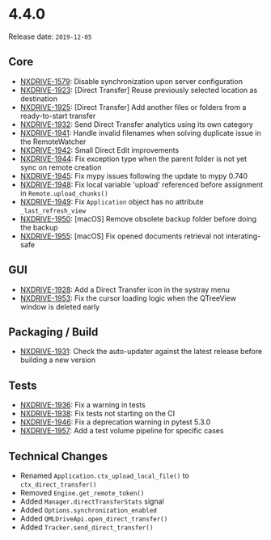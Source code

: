# 4.4.0

Release date: `2019-12-05`

## Core

- [NXDRIVE-1579](https://jira.nuxeo.com/browse/NXDRIVE-1579): Disable synchronization upon server configuration
- [NXDRIVE-1923](https://jira.nuxeo.com/browse/NXDRIVE-1923): [Direct Transfer] Reuse previously selected location as destination
- [NXDRIVE-1925](https://jira.nuxeo.com/browse/NXDRIVE-1925): [Direct Transfer] Add another files or folders from a ready-to-start transfer
- [NXDRIVE-1932](https://jira.nuxeo.com/browse/NXDRIVE-1932): Send Direct Transfer analytics using its own category
- [NXDRIVE-1941](https://jira.nuxeo.com/browse/NXDRIVE-1941): Handle invalid filenames when solving duplicate issue in the RemoteWatcher
- [NXDRIVE-1942](https://jira.nuxeo.com/browse/NXDRIVE-1942): Small Direct Edit improvements
- [NXDRIVE-1944](https://jira.nuxeo.com/browse/NXDRIVE-1944): Fix exception type when the parent folder is not yet sync on remote creation
- [NXDRIVE-1945](https://jira.nuxeo.com/browse/NXDRIVE-1945): Fix mypy issues following the update to mypy 0.740
- [NXDRIVE-1948](https://jira.nuxeo.com/browse/NXDRIVE-1948): Fix local variable 'upload' referenced before assignment in `Remote.upload_chunks()`
- [NXDRIVE-1949](https://jira.nuxeo.com/browse/NXDRIVE-1949): Fix `Application` object has no attribute `_last_refresh_view`
- [NXDRIVE-1950](https://jira.nuxeo.com/browse/NXDRIVE-1950): [macOS] Remove obsolete backup folder before doing the backup
- [NXDRIVE-1955](https://jira.nuxeo.com/browse/NXDRIVE-1955): [macOS] Fix opened documents retrieval not interating-safe

## GUI

- [NXDRIVE-1928](https://jira.nuxeo.com/browse/NXDRIVE-1928): Add a Direct Transfer icon in the systray menu
- [NXDRIVE-1953](https://jira.nuxeo.com/browse/NXDRIVE-1953): Fix the cursor loading logic when the QTreeView window is deleted early

## Packaging / Build

- [NXDRIVE-1931](https://jira.nuxeo.com/browse/NXDRIVE-1931): Check the auto-updater against the latest release before building a new version

## Tests

- [NXDRIVE-1936](https://jira.nuxeo.com/browse/NXDRIVE-1936): Fix a warning in tests
- [NXDRIVE-1938](https://jira.nuxeo.com/browse/NXDRIVE-1938): Fix tests not starting on the CI
- [NXDRIVE-1946](https://jira.nuxeo.com/browse/NXDRIVE-1946): Fix a deprecation warning in pytest 5.3.0
- [NXDRIVE-1957](https://jira.nuxeo.com/browse/NXDRIVE-1957): Add a test volume pipeline for specific cases

## Technical Changes

- Renamed `Application.ctx_upload_local_file()` to `ctx_direct_transfer()`
- Removed `Engine.get_remote_token()`
- Added `Manager.directTransferStats` signal
- Added `Options.synchronization_enabled`
- Added `QMLDriveApi.open_direct_transfer()`
- Added `Tracker.send_direct_transfer()`
